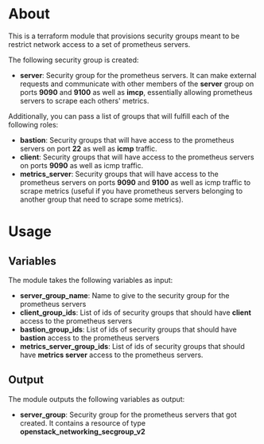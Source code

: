 # About

This is a terraform module that provisions security groups meant to be restrict network access to a set of prometheus servers.

The following security group is created:
- **server**: Security group for the prometheus servers. It can make external requests and communicate with other members of the **server** group on ports **9090** and **9100** as well as **imcp**, essentially allowing prometheus servers to scrape each others' metrics.

Additionally, you can pass a list of groups that will fulfill each of the following roles:
- **bastion**: Security groups that will have access to the prometheus servers on port **22** as well as **icmp** traffic.
- **client**: Security groups that will have access to the prometheus servers on ports **9090** as well as icmp traffic.
- **metrics_server**: Security groups that will have access to the prometheus servers on ports **9090** and **9100** as well as icmp traffic to scrape metrics (useful if you have prometheus servers belonging to another group that need to scrape some metrics).

# Usage

## Variables

The module takes the following variables as input:

- **server_group_name**: Name to give to the security group for the prometheus servers
- **client_group_ids**: List of ids of security groups that should have **client** access to the prometheus servers
- **bastion_group_ids**: List of ids of security groups that should have **bastion** access to the prometheus servers
- **metrics_server_group_ids**: List of ids of security groups that should have **metrics server** access to the prometheus servers.

## Output

The module outputs the following variables as output:

- **server_group**: Security group for the prometheus servers that got created. It contains a resource of type **openstack_networking_secgroup_v2**